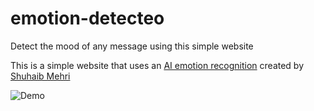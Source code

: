 # emotion-detecteo
 Detect the mood of any message using this simple website

This is a simple website that uses an [AI emotion recognition](https://github.com/Shuhaibm/Emotion-Classifier) created by [Shuhaib Mehri](https://shuhaibm.github.io/)

![Demo](assets/demo.PNG)
